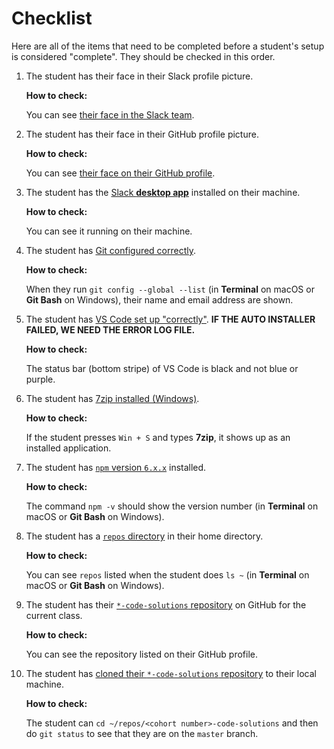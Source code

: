 # Checklist

Here are all of the items that need to be completed before a student's setup is considered "complete". They should be checked in this order.

1. The student has their face in their Slack profile picture.

    **How to check:**

    You can see [their face in the Slack team](slack.md#update-your-profile).

1. The student has their face in their GitHub profile picture.

    **How to check:**

    You can see [their face on their GitHub profile](github.md#profile-picture).

1. The student has the [Slack **desktop app**](slack.md#get-the-app) installed on their machine.

    **How to check:**

    You can see it running on their machine.

1. The student has [Git configured correctly](setup.md#configure-git).

    **How to check:**

    When they run `git config --global --list` (in **Terminal** on macOS or **Git Bash** on Windows), their name and email address are shown.

1. The student has [VS Code set up "correctly"](setup.md#code-editor). **IF THE AUTO INSTALLER FAILED, WE NEED THE ERROR LOG FILE.**

    **How to check:**

    The status bar (bottom stripe) of VS Code is black and not blue or purple.

1. The student has [7zip installed (Windows)](https://github.com/Learning-Fuze/lfz-code/blob/master/windows/MANUAL_INSTRUCTIONS.md#install-7zip).

    **How to check:**

    If the student presses `Win + S` and types **7zip**, it shows up as an installed application.

1. The student has [`npm` version `6.x.x`](https://github.com/Learning-Fuze/lfz-code/blob/master/windows/MANUAL_INSTRUCTIONS.md#install-nodejs) installed.

    **How to check:**

    The command `npm -v` should show the version number (in **Terminal** on macOS or **Git Bash** on Windows).

1. The student has a [`repos` directory](setup.md#create-a-repos-directory) in their home directory.

    **How to check:**

    You can see `repos` listed when the student does `ls ~` (in **Terminal** on macOS or **Git Bash** on Windows).

1. The student has their [`*-code-solutions` repository](setup.md#clone-your-solutions-repository) on GitHub for the current class.

    **How to check:**

    You can see the repository listed on their GitHub profile.

1. The student has [cloned their `*-code-solutions` repository](setup.md#clone-your-solutions-repository) to their local machine.

    **How to check:**

    The student can `cd ~/repos/<cohort number>-code-solutions` and then do `git status` to see that they are on the `master` branch.
